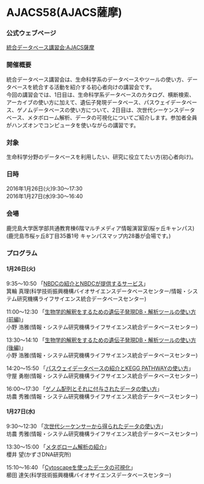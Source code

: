 # AJACS58(AJACS薩摩)

### 公式ウェブページ
[統合データベース講習会:AJACS薩摩](http://events.biosciencedbc.jp/training/ajacs58)

### 開催概要
統合データベース講習会は、生命科学系のデータベースやツールの使い方、データベースを統合する活動を紹介する初心者向けの講習会です。  
今回の講習会では、1日目は、生命科学系データベースのカタログ、横断検索、アーカイブの使い方に加えて、遺伝子発現データベース、パスウェイデータベース、ゲノムデータベースの使い方について、2日目は、次世代シーケンスデータベース、メタボローム解析、データの可視化についてご紹介します。参加者全員がハンズオンでコンピュータを使いながらの講習です。

### 対象
生命科学分野のデータベースを利用したい、研究に役立てたい方(初心者向け)。  

### 日時
2016年1月26日(火)9:30～17:30  
2016年1月27日(水)9:30～16:40  

### 会場
鹿児島大学医学部共通教育棟6階マルチメディア情報演習室(桜ヶ丘キャンパス)  
(鹿児島市桜ヶ丘8丁目35番1号 キャンパスマップ内28番が会場です。)  

### プログラム
#### 1月26日(火)
9:35～10:50 「[NBDCの紹介とNBDCが提供するサービス](https://github.com/AJACS-training/AJACS58/blob/master/minowa/)」  
箕輪 真理(科学技術振興機構バイオサイエンスデータベースセンター/情報・システム研究機構ライフサイエンス統合データベースセンター)

11:00～12:30 「[生物学的解釈をするための遺伝子発現DB・解析ツールの使い方(前編)](https://github.com/AJACS-training/AJACS58/blob/master/hono/)」  
小野 浩雅(情報・システム研究機構ライフサイエンス統合データベースセンター)

13:30～14:10 「[生物学的解釈をするための遺伝子発現DB・解析ツールの使い方(後編)](https://github.com/AJACS-training/AJACS58/blob/master/hono/)」  
小野 浩雅(情報・システム研究機構ライフサイエンス統合データベースセンター)

14:20～15:50 「[パスウェイデータベースの紹介とKEGG PATHWAYの使い方](https://github.com/AJACS-training/AJACS58/blob/master/moriya/)」  
守屋 勇樹(情報・システム研究機構ライフサイエンス統合データベースセンター)

16:00～17:30 「[ゲノム配列とそれに付与されたデータの使い方](https://github.com/AJACS-training/AJACS58/blob/master/bono1/)」  
坊農 秀雅(情報・システム研究機構ライフサイエンス統合データベースセンター)

#### 1月27日(水)
9:30～12:30 「[次世代シーケンサーから得られたデータの使い方](https://github.com/AJACS-training/AJACS58/blob/master/bono2/)」  
坊農 秀雅(情報・システム研究機構ライフサイエンス統合データベースセンター)

13:30～15:00 「[メタボローム解析の紹介](https://github.com/AJACS-training/AJACS58/blob/master/sakurai/)」  
櫻井 望(かずさDNA研究所)

15:10～16:40 「[Cytoscapeを使ったデータの可視化](https://github.com/AJACS-training/AJACS58/blob/master/kushida/)」  
櫛田 達矢(科学技術振興機構バイオサイエンスデータベースセンター)
